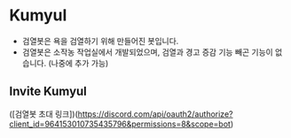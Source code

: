 # Kumyul

- 검열봇은 욕을 검열하기 위해 만들어진 봇입니다.
- 검열봇은 소작농 작업실에서 개발되었으며, 검열과 경고 증감 기능 빼곤 기능이 없습니다. (나중에 추가 가능)

## Invite Kumyul

([검열봇 초대 링크])(https://discord.com/api/oauth2/authorize?client_id=964153010735435796&permissions=8&scope=bot)
